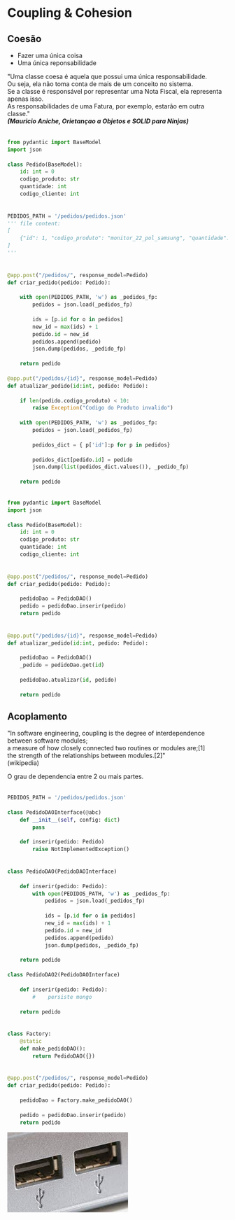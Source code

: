 # Coupling & Cohesion

## Coesão 

- Fazer uma única coisa  
- Uma única reponsabilidade  

"Uma classe coesa é aquela que possui uma única responsabilidade.  
Ou seja, ela não toma conta de mais de um conceito no sistema.  
Se a classe é responsável por representar uma Nota Fiscal, ela representa apenas isso.  
As responsabilidades de uma Fatura, por exemplo, estarão em
outra classe."   
***(Mauricio Aniche, Orietançao a Objetos e SOLID para Ninjas)***



```python

from pydantic import BaseModel
import json

class Pedido(BaseModel):
    id: int = 0
    codigo_produto: str
    quantidade: int
    codigo_cliente: int


PEDIDOS_PATH = '/pedidos/pedidos.json'
''' file content:
[
    {"id": 1, "codigo_produto": "monitor_22_pol_samsung", "quantidade": 1, "codigo_cliente": "55448899"},
]
'''


@app.post("/pedidos/", response_model=Pedido)
def criar_pedido(pedido: Pedido):
    
    with open(PEDIDOS_PATH, 'w') as _pedidos_fp:
        pedidos = json.load(_pedidos_fp)

        ids = [p.id for o in pedidos]
        new_id = max(ids) + 1
        pedido.id = new_id
        pedidos.append(pedido)
        json.dump(pedidos, _pedido_fp)

    return pedido

@app.put("/pedidos/{id}", response_model=Pedido)
def atualizar_pedido(id:int, pedido: Pedido):
    
    if len(pedido.codigo_produto) < 10:
        raise Exception("Codigo do Produto invalido")

    with open(PEDIDOS_PATH, 'w') as _pedidos_fp:
        pedidos = json.load(_pedidos_fp)

        pedidos_dict = { p['id']:p for p in pedidos}

        pedidos_dict[pedido.id] = pedido
        json.dump(list(pedidos_dict.values()), _pedido_fp)

    return pedido


```



```python

from pydantic import BaseModel
import json

class Pedido(BaseModel):
    id: int = 0
    codigo_produto: str
    quantidade: int
    codigo_cliente: int


@app.post("/pedidos/", response_model=Pedido)
def criar_pedido(pedido: Pedido):
    
    pedidoDao = PedidoDAO()
    pedido = pedidoDao.inserir(pedido)
    return pedido


@app.put("/pedidos/{id}", response_model=Pedido)
def atualizar_pedido(id:int, pedido: Pedido):
    
    pedidoDao = PedidoDAO()
    _pedido = pedidoDao.get(id)

    pedidoDao.atualizar(id, pedido)

    return pedido


```


## Acoplamento

"In software engineering, coupling is the degree of interdependence between software modules;   
a measure of how closely connected two routines or modules are;[1]    
the strength of the relationships between modules.[2]"   
(wikipedia)

O grau de dependencia entre 2 ou mais partes.


``` python

PEDIDOS_PATH = '/pedidos/pedidos.json'

class PedidoDAOInterface(@abc)
    def __init__(self, config: dict)
        pass

    def inserir(pedido: Pedido)
        raise NotImplementedException()


class PedidoDAO(PedidoDAOInterface)
    
    def inserir(pedido: Pedido):
        with open(PEDIDOS_PATH, 'w') as _pedidos_fp:
            pedidos = json.load(_pedidos_fp)

            ids = [p.id for o in pedidos]
            new_id = max(ids) + 1
            pedido.id = new_id
            pedidos.append(pedido)
            json.dump(pedidos, _pedido_fp)

    return pedido

class PedidoDAO2(PedidoDAOInterface)
    
    def inserir(pedido: Pedido):
        #    persiste mongo

    return pedido


class Factory:
    @static
    def make_pedidoDAO():
        return PedidoDAO({})


@app.post("/pedidos/", response_model=Pedido)
def criar_pedido(pedido: Pedido):
    
    pedidoDao = Factory.make_pedidoDAO()

    pedido = pedidoDao.inserir(pedido)
    return pedido


```

![Usb](./images/usb.jpeg)




